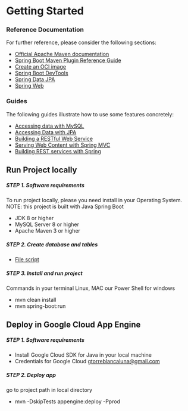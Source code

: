 # Getting Started

### Reference Documentation
For further reference, please consider the following sections:

* [Official Apache Maven documentation](https://maven.apache.org/guides/index.html)
* [Spring Boot Maven Plugin Reference Guide](https://docs.spring.io/spring-boot/docs/2.7.3/maven-plugin/reference/html/)
* [Create an OCI image](https://docs.spring.io/spring-boot/docs/2.7.3/maven-plugin/reference/html/#build-image)
* [Spring Boot DevTools](https://docs.spring.io/spring-boot/docs/2.7.3/reference/htmlsingle/#using.devtools)
* [Spring Data JPA](https://docs.spring.io/spring-boot/docs/2.7.3/reference/htmlsingle/#data.sql.jpa-and-spring-data)
* [Spring Web](https://docs.spring.io/spring-boot/docs/2.7.3/reference/htmlsingle/#web)

### Guides
The following guides illustrate how to use some features concretely:

* [Accessing data with MySQL](https://spring.io/guides/gs/accessing-data-mysql/)
* [Accessing Data with JPA](https://spring.io/guides/gs/accessing-data-jpa/)
* [Building a RESTful Web Service](https://spring.io/guides/gs/rest-service/)
* [Serving Web Content with Spring MVC](https://spring.io/guides/gs/serving-web-content/)
* [Building REST services with Spring](https://spring.io/guides/tutorials/rest/)

## Run Project locally
##### STEP 1. Software requirements
To run project locally, please you need install in your Operating System.
NOTE: this project is built with Java Spring Boot

* JDK 8 or higher
* MySQL Server 8 or higher
* Apache Maven 3 or higher

##### STEP 2. Create database and tables

* [File script](script-database.sql)

##### STEP 3. Install and run project
Commands in your terminal Linux, MAC our Power Shell for windows

* mvn clean install
* mvn spring-boot:run

## Deploy in Google Cloud App Engine
##### STEP 1. Software requirements

* Install Google Cloud SDK for Java in your local machine
* Credentials for Google Cloud gtorreblancaluna@gmail.com

##### STEP 2. Deploy app
go to project path in local directory

* mvn -DskipTests appengine:deploy -Pprod
